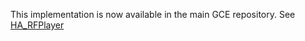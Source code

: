 This implementation is now available in the main GCE repository.
See [HA\_RFPlayer](https://github.com/gce-electronics/HA_RFPlayer/pull/93)
